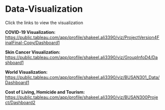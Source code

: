 # Data-Visualization
Click the links to view the visualization

**COVID-19 Visualization:** https://public.tableau.com/app/profile/shakeel.ali3390/viz/ProjectVersion4FinalFinal-Copy/Dashboard1

**Skin Cancer Visualization:** https://public.tableau.com/app/profile/shakeel.ali3390/viz/GroupInfoD4/Dashboard1

**World Visualization:** https://public.tableau.com/app/profile/shakeel.ali3390/viz/BUSAN301_Data/Dashboard1

**Cost of Living, Homicide and Tourism:** https://public.tableau.com/app/profile/shakeel.ali3390/viz/BUSAN300Project/Dashboard2





